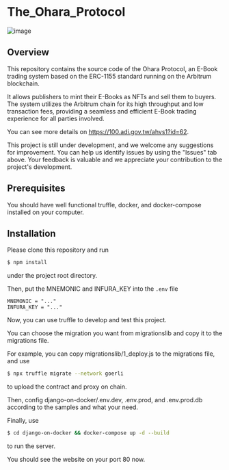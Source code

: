 # The_Ohara_Protocol
![image](https://user-images.githubusercontent.com/74814435/233918652-b6a1d795-b995-4742-8fb5-4e343dccbafa.png)

## Overview
 This repository contains the source code of the Ohara Protocol, an E-Book trading system based on the ERC-1155 standard running on the Arbitrum blockchain.

 It allows publishers to mint their E-Books as NFTs and sell them to buyers. The system utilizes the Arbitrum chain for its high throughput and low transaction fees, providing a seamless and efficient E-Book trading experience for all parties involved.
 
 You can see more details on https://100.adi.gov.tw/ahvs1?id=62.
 
 This project is still under development, and we welcome any suggestions for improvement. You can help us identify issues by using the "Issues" tab above. Your feedback is valuable and we appreciate your contribution to the project's development.

## Prerequisites
You should have well functional truffle, docker, and docker-compose installed on your computer.

## Installation
 Please clone this repository and run
 ```bash
 $ npm install
 ```
 under the project root directory.

 Then, put the MNEMONIC and INFURA_KEY into the `.env` file

 ```
 MNEMONIC = "..."
 INFURA_KEY = "..."
 ```
 
 Now, you can use truffle to develop and test this project.

 You can choose the migration you want from migrationslib and copy it to the migrations file.

 For example, you can copy migrationslib/1_deploy.js to the migrations file, and use

 ```bash
 $ npx truffle migrate --network goerli
 ```
 
 to upload the contract and proxy on chain.

 Then, config django-on-docker/.env.dev, .env.prod, and .env.prod.db according to the samples and what your need.

 Finally, use

 ```bash
 $ cd django-on-docker && docker-compose up -d --build
 ```

 to run the server.

 You should see the website on your port 80 now.
